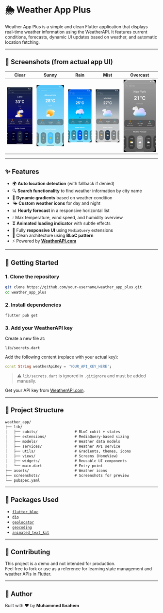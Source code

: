 # 🌦️ Weather App Plus

Weather App Plus is a simple and clean Flutter application that displays real-time weather information using the WeatherAPI. It features current conditions, forecasts, dynamic UI updates based on weather, and automatic location fetching.

---

## 📸 Screenshots (from actual app UI)

| Clear | Sunny | Rain | Mist | Overcast |
|:-----:|:-----:|:----:|:----:|:--------:|
| <img src="screenshots/clear.png" /> | <img src="screenshots/sunny.png" /> | <img src="screenshots/rain.png" /> | <img src="screenshots/mist.png" /> | <img src="screenshots/overcast.png" /> |

---

## ✨ Features

- 🌍 **Auto location detection** (with fallback if denied)
- 🔍 **Search functionality** to find weather information by city name
- 🎨 **Dynamic gradients** based on weather condition
- 🌤️ **Custom weather icons** for day and night
- 📊 **Hourly forecast** in a responsive horizontal list
- 💧 Max temperature, wind speed, and humidity overview
- ⏳ **Animated loading indicator** with subtle effects
- 📱 Fully **responsive UI** using `MediaQuery` extensions
- 🧠 Clean architecture using **BLoC pattern**
- ⚡ Powered by **[WeatherAPI.com](https://www.weatherapi.com/)**

---

## 🚀 Getting Started

### 1. Clone the repository
```bash
git clone https://github.com/your-username/weather_app_plus.git
cd weather_app_plus
```

### 2. Install dependencies
```bash
flutter pub get
```

### 3. Add your WeatherAPI key  
Create a new file at:
```
lib/secrets.dart
```

Add the following content (replace with your actual key):
```dart
const String weatherApiKey = 'YOUR_API_KEY_HERE';
```

> ⚠️ `lib/secrets.dart` is ignored in `.gitignore` and must be added manually.

Get your API key from [WeatherAPI.com](https://www.weatherapi.com/).

---

## 📂 Project Structure

```
weather_app/
├── lib/
│   ├── cubits/                 # BLoC cubit + states
│   ├── extensions/             # MediaQuery-based sizing
│   ├── models/                 # Weather data models
│   ├── services/               # Weather API service
│   ├── utils/                  # Gradients, themes, icons
│   ├── views/                  # Screens (HomeView)
│   ├── widgets/                # Reusable UI components
│   └── main.dart               # Entry point
├── assets/                     # Weather icons
├── screenshots/                # Screenshots for preview
└── pubspec.yaml
```

---

## 🧪 Packages Used

- [`flutter_bloc`](https://pub.dev/packages/flutter_bloc)
- [`dio`](https://pub.dev/packages/dio)
- [`geolocator`](https://pub.dev/packages/geolocator)
- [`geocoding`](https://pub.dev/packages/geocoding)
- [`animated_text_kit`](https://pub.dev/packages/animated_text_kit)

---

## 🤝 Contributing

This project is a demo and not intended for production.  
Feel free to fork or use as a reference for learning state management and weather APIs in Flutter.

---

## 👤 Author

Built with ❤️ by **Muhammed Ibrahem**
